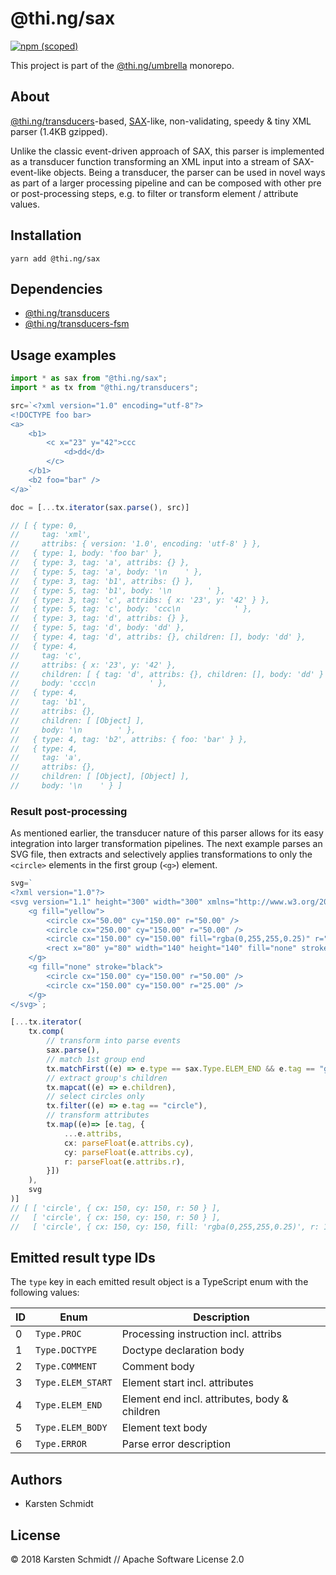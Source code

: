 # @thi.ng/sax

[![npm (scoped)](https://img.shields.io/npm/v/@thi.ng/sax.svg)](https://www.npmjs.com/package/@thi.ng/sax)

This project is part of the
[@thi.ng/umbrella](https://github.com/thi-ng/umbrella/) monorepo.

## About

[@thi.ng/transducers](https://github.com/thi-ng/umbrella/tree/master/packages/transducers)-based,
[SAX](https://en.wikipedia.org/wiki/Simple_API_for_XML)-like,
non-validating, speedy & tiny XML parser (1.4KB gzipped).

Unlike the classic event-driven approach of SAX, this parser is
implemented as a transducer function transforming an XML input into a
stream of SAX-event-like objects. Being a transducer, the parser can be
used in novel ways as part of a larger processing pipeline and can be
composed with other pre or post-processing steps, e.g. to filter or
transform element / attribute values.

## Installation

```
yarn add @thi.ng/sax
```

## Dependencies

- [@thi.ng/transducers](https://github.com/thi-ng/umbrella/tree/master/packages/transducers)
- [@thi.ng/transducers-fsm](https://github.com/thi-ng/umbrella/tree/master/packages/transducers-fsm)

## Usage examples

```ts
import * as sax from "@thi.ng/sax";
import * as tx from "@thi.ng/transducers";

src=`<?xml version="1.0" encoding="utf-8"?>
<!DOCTYPE foo bar>
<a>
    <b1>
        <c x="23" y="42">ccc
            <d>dd</d>
        </c>
    </b1>
    <b2 foo="bar" />
</a>`

doc = [...tx.iterator(sax.parse(), src)]

// [ { type: 0,
//     tag: 'xml',
//     attribs: { version: '1.0', encoding: 'utf-8' } },
//   { type: 1, body: 'foo bar' },
//   { type: 3, tag: 'a', attribs: {} },
//   { type: 5, tag: 'a', body: '\n    ' },
//   { type: 3, tag: 'b1', attribs: {} },
//   { type: 5, tag: 'b1', body: '\n        ' },
//   { type: 3, tag: 'c', attribs: { x: '23', y: '42' } },
//   { type: 5, tag: 'c', body: 'ccc\n            ' },
//   { type: 3, tag: 'd', attribs: {} },
//   { type: 5, tag: 'd', body: 'dd' },
//   { type: 4, tag: 'd', attribs: {}, children: [], body: 'dd' },
//   { type: 4,
//     tag: 'c',
//     attribs: { x: '23', y: '42' },
//     children: [ { tag: 'd', attribs: {}, children: [], body: 'dd' } ],
//     body: 'ccc\n            ' },
//   { type: 4,
//     tag: 'b1',
//     attribs: {},
//     children: [ [Object] ],
//     body: '\n        ' },
//   { type: 4, tag: 'b2', attribs: { foo: 'bar' } },
//   { type: 4,
//     tag: 'a',
//     attribs: {},
//     children: [ [Object], [Object] ],
//     body: '\n    ' } ]
```

### Result post-processing

As mentioned earlier, the transducer nature of this parser allows for
its easy integration into larger transformation pipelines. The next
example parses an SVG file, then extracts and selectively applies
transformations to only the `<circle>` elements in the first group
(`<g>`) element.

```ts
svg=`
<?xml version="1.0"?>
<svg version="1.1" height="300" width="300" xmlns="http://www.w3.org/2000/svg">
    <g fill="yellow">
        <circle cx="50.00" cy="150.00" r="50.00" />
        <circle cx="250.00" cy="150.00" r="50.00" />
        <circle cx="150.00" cy="150.00" fill="rgba(0,255,255,0.25)" r="100.00" stroke="#ff0000" />
        <rect x="80" y="80" width="140" height="140" fill="none" stroke="black" />
    </g>
    <g fill="none" stroke="black">
        <circle cx="150.00" cy="150.00" r="50.00" />
        <circle cx="150.00" cy="150.00" r="25.00" />
    </g>
</svg>`;

[...tx.iterator(
    tx.comp(
        // transform into parse events
        sax.parse(),
        // match 1st group end
        tx.matchFirst((e) => e.type == sax.Type.ELEM_END && e.tag == "g"),
        // extract group's children
        tx.mapcat((e) => e.children),
        // select circles only
        tx.filter((e) => e.tag == "circle"),
        // transform attributes
        tx.map((e)=> [e.tag, {
            ...e.attribs,
            cx: parseFloat(e.attribs.cy),
            cy: parseFloat(e.attribs.cy),
            r: parseFloat(e.attribs.r),
        }])
    ),
    svg
)]
// [ [ 'circle', { cx: 150, cy: 150, r: 50 } ],
//   [ 'circle', { cx: 150, cy: 150, r: 50 } ],
//   [ 'circle', { cx: 150, cy: 150, fill: 'rgba(0,255,255,0.25)', r: 100, stroke: '#ff0000' } ] ]
```

## Emitted result type IDs

The `type` key in each emitted result object is a TypeScript enum with the following values:

| ID | Enum              | Description                                   |
|----|-------------------|-----------------------------------------------|
| 0  | `Type.PROC`       | Processing instruction incl. attribs          |
| 1  | `Type.DOCTYPE`    | Doctype declaration  body                     |
| 2  | `Type.COMMENT`    | Comment body                                  |
| 3  | `Type.ELEM_START` | Element start incl. attributes                |
| 4  | `Type.ELEM_END`   | Element end incl. attributes, body & children |
| 5  | `Type.ELEM_BODY`  | Element text body                             |
| 6  | `Type.ERROR`      | Parse error description                       |

## Authors

- Karsten Schmidt

## License

&copy; 2018 Karsten Schmidt // Apache Software License 2.0
